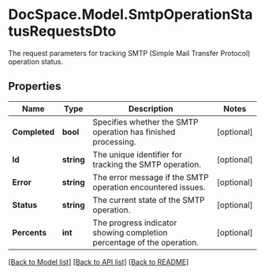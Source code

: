 # DocSpace.Model.SmtpOperationStatusRequestsDto
The request parameters for tracking SMTP (Simple Mail Transfer Protocol) operation status.

## Properties

Name | Type | Description | Notes
------------ | ------------- | ------------- | -------------
**Completed** | **bool** | Specifies whether the SMTP operation has finished processing. | [optional] 
**Id** | **string** | The unique identifier for tracking the SMTP operation. | [optional] 
**Error** | **string** | The error message if the SMTP operation encountered issues. | [optional] 
**Status** | **string** | The current state of the SMTP operation. | [optional] 
**Percents** | **int** | The progress indicator showing completion percentage of the operation. | [optional] 

[[Back to Model list]](../README.md#documentation-for-models) [[Back to API list]](../README.md#documentation-for-api-endpoints) [[Back to README]](../README.md)

